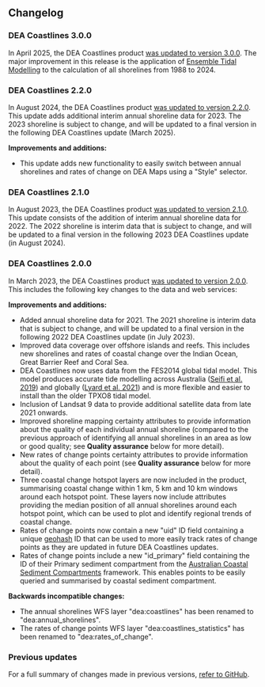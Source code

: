 ## Changelog

### DEA Coastlines 3.0.0

In April 2025, the DEA Coastlines product [was updated to version 3.0.0](https://github.com/GeoscienceAustralia/dea-coastlines/releases/tag/3.0.0). The major improvement in this release is the application of [Ensemble Tidal Modelling](/data/product/dea-coastlines/?tab=description#ensemble-tidal-modelling) to the calculation of all shorelines from 1988 to 2024.

### DEA Coastlines 2.2.0

In August 2024, the DEA Coastlines product [was updated to version 2.2.0](https://github.com/GeoscienceAustralia/dea-coastlines/releases/tag/2.2.0). This update adds additional interim annual shoreline data for 2023. The 2023 shoreline is subject to change, and will be updated to a final version in the following DEA Coastlines update (March 2025). 

**Improvements and additions:** 

* This update adds new functionality to easily switch between annual shorelines and rates of change on DEA Maps using a "Style" selector. 

### DEA Coastlines 2.1.0

In August 2023, the DEA Coastlines product [was updated to version 2.1.0](https://github.com/GeoscienceAustralia/dea-coastlines/releases/tag/2.1.0). This update consists of the addition of interim annual shoreline data for 2022. The 2022 shoreline is interim data that is subject to change, and will be updated to a final version in the following 2023 DEA Coastlines update (in August 2024).

### DEA Coastlines 2.0.0

In March 2023, the DEA Coastlines product [was updated to version 2.0.0](https://github.com/GeoscienceAustralia/dea-coastlines/releases/tag/2.0.0). This includes the following key changes to the data and web services: 

**Improvements and additions:** 

* Added annual shoreline data for 2021. The 2021 shoreline is interim data that is subject to change, and will be updated to a final version in the following 2022 DEA Coastlines update (in July 2023).
* Improved data coverage over offshore islands and reefs. This includes new shorelines and rates of coastal change over the Indian Ocean, Great Barrier Reef and Coral Sea.
* DEA Coastlines now uses data from the FES2014 global tidal model. This model produces accurate tide modelling across Australia ([Seifi et al. 2019](https://www.mdpi.com/2072-4292/11/10/1211)) and globally ([Lyard et al. 2021](https://os.copernicus.org/articles/17/615/2021)) and is more flexible and easier to install than the older TPXO8 tidal model.
* Inclusion of Landsat 9 data to provide additional satellite data from late 2021 onwards.
* Improved shoreline mapping certainty attributes to provide information about the quality of each individual annual shoreline (compared to the previous approach of identifying all annual shorelines in an area as low or good quality; see **Quality assurance** below for more detail).
* New rates of change points certainty attributes to provide information about the quality of each point (see **Quality assurance** below for more detail).
* Three coastal change hotspot layers are now included in the product, summarising coastal change within 1 km, 5 km and 10 km windows around each hotspot point. These layers now include attributes providing the median position of all annual shorelines around each hotspot point, which can be used to plot and identify regional trends of coastal change.
* Rates of change points now contain a new "uid" ID field containing a unique [geohash](https://en.wikipedia.org/wiki/Geohash) ID that can be used to more easily track rates of change points as they are updated in future DEA Coastlines updates.
* Rates of change points include a new "id\_primary" field containing the ID of their Primary sediment compartment from the [Australian Coastal Sediment Compartments](https://ecat.ga.gov.au/geonetwork/srv/api/records/21a23d9a-00dd-ab19-e053-10a3070a2746) framework. This enables points to be easily queried and summarised by coastal sediment compartment.

**Backwards incompatible changes:**
* The annual shorelines WFS layer "dea:coastlines" has been renamed to "dea:annual\_shorelines".
* The rates of change points WFS layer "dea:coastlines\_statistics" has been renamed to "dea:rates\_of\_change".

### Previous updates

For a full summary of changes made in previous versions, [refer to GitHub](https://github.com/GeoscienceAustralia/dea-coastlines/releases/tag/v1.1.0). 

